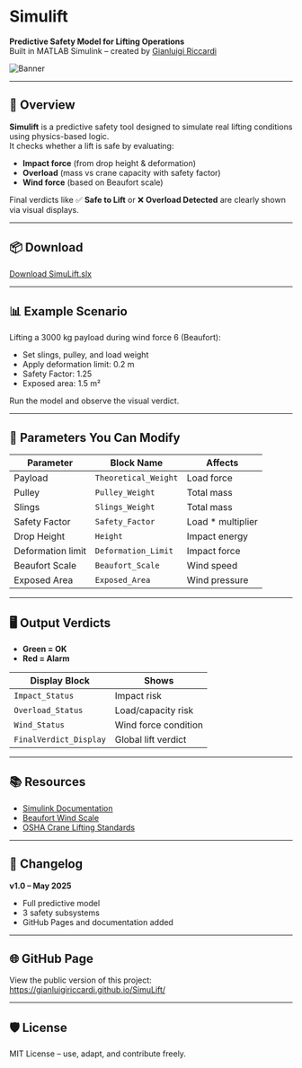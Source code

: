 # Simulift

**Predictive Safety Model for Lifting Operations**  
Built in MATLAB Simulink – created by [Gianluigi Riccardi](https://www.linkedin.com/in/gianluigiriccardi)

![Banner](https://github.com/GianluigiRiccardi/Simulift/raw/main/img/Simulift.png)

---

## 🚀 Overview

**Simulift** is a predictive safety tool designed to simulate real lifting conditions using physics-based logic.  
It checks whether a lift is safe by evaluating:

- **Impact force** (from drop height & deformation)
- **Overload** (mass vs crane capacity with safety factor)
- **Wind force** (based on Beaufort scale)

Final verdicts like ✅ **Safe to Lift** or ❌ **Overload Detected** are clearly shown via visual displays.

---

## 📦 Download

[Download SimuLift.slx](https://github.com/GianluigiRiccardi/SimuLift/raw/main/Simulift/SimuLift.slx)

---

## 📊 Example Scenario

Lifting a 3000 kg payload during wind force 6 (Beaufort):

- Set slings, pulley, and load weight
- Apply deformation limit: 0.2 m  
- Safety Factor: 1.25  
- Exposed area: 1.5 m²

Run the model and observe the visual verdict.

---

## 🔧 Parameters You Can Modify

| Parameter            | Block Name            | Affects                         |
|---------------------|------------------------|---------------------------------|
| Payload              | `Theoretical_Weight`   | Load force                      |
| Pulley               | `Pulley_Weight`        | Total mass                      |
| Slings               | `Slings_Weight`        | Total mass                      |
| Safety Factor        | `Safety_Factor`        | Load * multiplier               |
| Drop Height          | `Height`               | Impact energy                   |
| Deformation limit    | `Deformation_Limit`    | Impact force                    |
| Beaufort Scale       | `Beaufort_Scale`       | Wind speed                      |
| Exposed Area         | `Exposed_Area`         | Wind pressure                   |

---

## 🖥 Output Verdicts

- **Green = OK**
- **Red = Alarm**

| Display Block         | Shows                  |
|-----------------------|------------------------|
| `Impact_Status`       | Impact risk            |
| `Overload_Status`     | Load/capacity risk     |
| `Wind_Status`         | Wind force condition   |
| `FinalVerdict_Display`| Global lift verdict    |

---

## 📚 Resources

- [Simulink Documentation](https://www.mathworks.com/help/simulink/)
- [Beaufort Wind Scale](https://en.wikipedia.org/wiki/Beaufort_scale)
- [OSHA Crane Lifting Standards](https://www.osha.gov/cranes-derricks)

---

## 🔄 Changelog

**v1.0 – May 2025**  
- Full predictive model  
- 3 safety subsystems  
- GitHub Pages and documentation added

---

## 🌐 GitHub Page

View the public version of this project:  
https://gianluigiriccardi.github.io/SimuLift/

---

## 🛡️ License

MIT License – use, adapt, and contribute freely.
